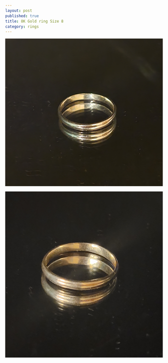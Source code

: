 ```yaml
---
layout: post
published: true
title: 8K Gold ring Size 8
category: rings
---
```

![round_gold_8-0.jpg](/images/jewelry/rings/round_gold_8-0.jpg)
<!--more-->
![round_gold_8-0.jpg](/images/jewelry/rings/round_gold_8-1.jpg)
